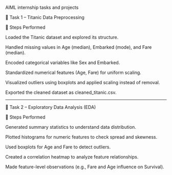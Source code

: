 AIML internship tasks and projects

📌 Task 1 – Titanic Data Preprocessing

🔄 Steps Performed

Loaded the Titanic dataset and explored its structure.

Handled missing values in Age (median), Embarked (mode), and Fare (median).

Encoded categorical variables like Sex and Embarked.

Standardized numerical features (Age, Fare) for uniform scaling.

Visualized outliers using boxplots and applied scaling instead of removal.

Exported the cleaned dataset as cleaned_titanic.csv.

____________________________________________________________________________________________________________________________________________________________________________________________________________________________

📌 Task 2 – Exploratory Data Analysis (EDA)

🔄 Steps Performed

Generated summary statistics to understand data distribution.

Plotted histograms for numeric features to check spread and skewness.

Used boxplots for Age and Fare to detect outliers.

Created a correlation heatmap to analyze feature relationships.

Made feature-level observations (e.g., Fare and Age influence on Survival).
